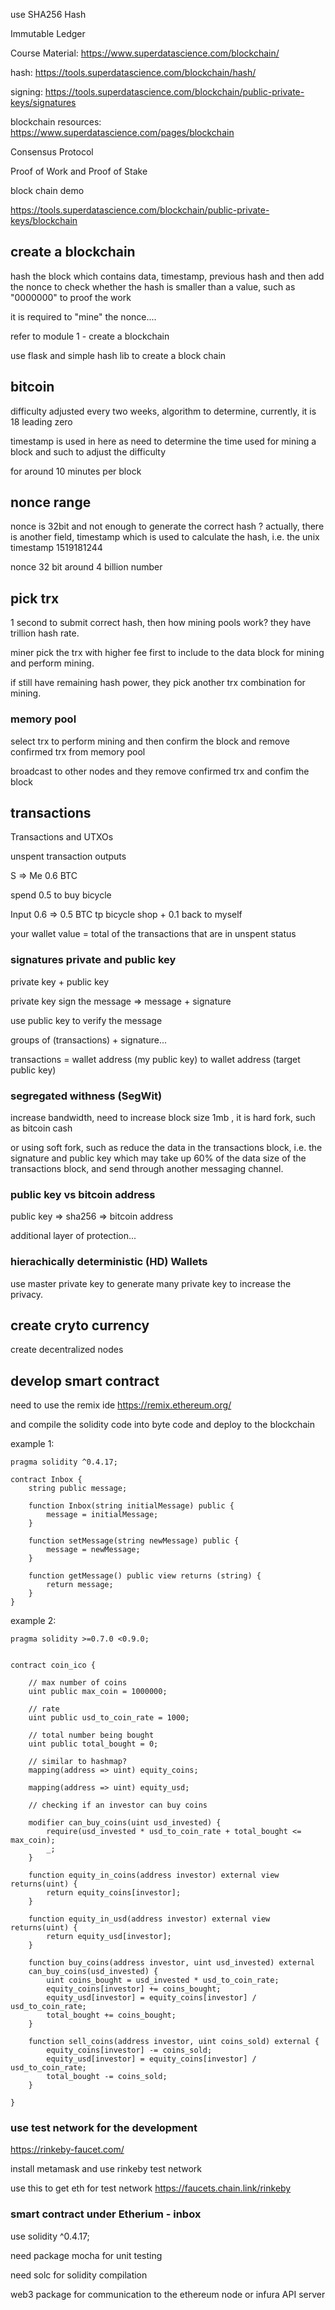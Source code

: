 use SHA256 Hash

Immutable Ledger

Course Material: https://www.superdatascience.com/blockchain/

hash: https://tools.superdatascience.com/blockchain/hash/

signing: https://tools.superdatascience.com/blockchain/public-private-keys/signatures

blockchain resources: https://www.superdatascience.com/pages/blockchain


Consensus Protocol

Proof of Work and Proof of Stake


block chain demo

https://tools.superdatascience.com/blockchain/public-private-keys/blockchain


## create a blockchain

hash the block which contains data, timestamp, previous hash and then add the nonce to check whether the hash is smaller than a value, such as "0000000" to proof the work

it is required to "mine" the nonce.... 

refer to module 1 - create a blockchain

use flask and simple hash lib to create a block chain

## bitcoin

difficulty adjusted every two weeks, algorithm to determine, currently, it is 18 leading zero

timestamp is used in here as need to determine the time used for mining a block and such to adjust the difficulty

for around 10 minutes per block

## nonce range

nonce is 32bit and not enough to generate the correct hash ? actually, there is another field, timestamp which is used to calculate the hash, i.e. the unix timestamp 1519181244 

nonce 32 bit around 4 billion number

## pick trx

1 second to submit correct hash, then how mining pools work? they have trillion hash rate. 

miner pick the trx with higher fee first to include to the data block for mining and perform mining.

if still have remaining hash power, they pick another trx combination for mining.

### memory pool

select trx to perform mining and then confirm the block and remove confirmed trx from memory pool

broadcast to other nodes and they remove confirmed trx and confim the block

## transactions

Transactions and UTXOs

unspent transaction outputs

S => Me 0.6 BTC

spend 0.5 to buy bicycle

Input 0.6 => 0.5 BTC tp bicycle shop + 0.1 back to myself

your wallet value = total of the transactions that are in unspent status

### signatures private and public key

private key + public key

private key sign the message => message + signature

use public key to verify the message


groups of (transactions) + signature...

transactions = wallet address (my public key) to wallet address (target public key)

### segregated withness (SegWit)

increase bandwidth, need to increase block size 1mb , it is hard fork, such as bitcoin cash

or using soft fork, such as reduce the data in the transactions block, i.e. the signature and public key which may 
take up 60% of the data size of the transactions block, and send through another messaging channel.

### public key vs bitcoin address

public key => sha256 => bitcoin address

additional layer of protection...

### hierachically deterministic (HD) Wallets

use master private key to generate many private key to increase the privacy.

## create cryto currency

create decentralized nodes


## develop smart contract

need to use the remix ide https://remix.ethereum.org/

and compile the solidity code into byte code and deploy to the blockchain

example 1:

```
pragma solidity ^0.4.17;

contract Inbox {
    string public message;

    function Inbox(string initialMessage) public {
        message = initialMessage;
    }

    function setMessage(string newMessage) public {
        message = newMessage;
    }

    function getMessage() public view returns (string) {
        return message;
    }
}

```

example 2:

```
pragma solidity >=0.7.0 <0.9.0;


contract coin_ico {
    
    // max number of coins
    uint public max_coin = 1000000;
    
    // rate
    uint public usd_to_coin_rate = 1000;
    
    // total number being bought
    uint public total_bought = 0;
    
    // similar to hashmap?
    mapping(address => uint) equity_coins;
    
    mapping(address => uint) equity_usd;
    
    // checking if an investor can buy coins
    
    modifier can_buy_coins(uint usd_invested) {
        require(usd_invested * usd_to_coin_rate + total_bought <= max_coin);
        _;
    }
    
    function equity_in_coins(address investor) external view returns(uint) {
        return equity_coins[investor];
    }
    
    function equity_in_usd(address investor) external view returns(uint) {
        return equity_usd[investor];
    }
    
    function buy_coins(address investor, uint usd_invested) external 
    can_buy_coins(usd_invested) {
        uint coins_bought = usd_invested * usd_to_coin_rate;
        equity_coins[investor] += coins_bought;
        equity_usd[investor] = equity_coins[investor] / usd_to_coin_rate;
        total_bought += coins_bought;
    }
    
    function sell_coins(address investor, uint coins_sold) external {
        equity_coins[investor] -= coins_sold;
        equity_usd[investor] = equity_coins[investor] / usd_to_coin_rate;
        total_bought -= coins_sold;
    }
    
}
```


### use test network for the development

https://rinkeby-faucet.com/

install metamask and use rinkeby test network

use this to get eth for test network https://faucets.chain.link/rinkeby

### smart contract under Etherium - inbox

use solidity ^0.4.17;

need package mocha for unit testing

need solc for solidity compilation

web3 package for communication to the ethereum node or infura API server



